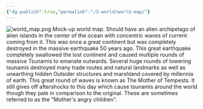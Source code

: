 ```yaml
---
{"dg-publish":true,"permalink":"/3-world/world-map/"}
---
```


![world_map.png](/img/user/z_Assets/world_map.png)
Mock-up world map. Should have an alien archipelago of alien islands in the center of the ocean with concentric waves of current coming from it. This was once a great continent but was completely destroyed in the massive earthquake 50 years ago. This great earthquake completely swallowed the lost continent and caused multiple rounds of massive Tsunamis to emanate outwards. Several huge rounds of towering tsunamis destroyed many trade routes and natural landmarks as well as unearthing hidden Outsider structures and marshland covered by millennia of earth. This great round of waves is known as The Mother of Tempests. It still gives off aftershocks to this day which cause tsunamis around the world though they pale in comparison to the original. These are sometimes referred to as the "Mother's angry children".